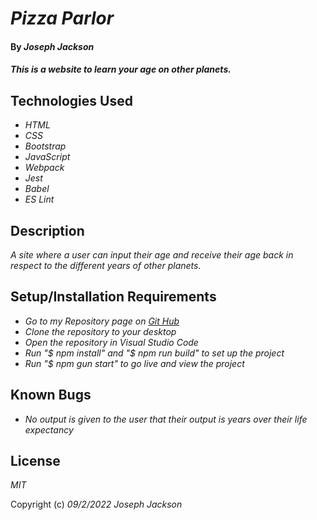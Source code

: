 # _Pizza Parlor_
 
#### By _**Joseph Jackson**_
 
#### _This is a website to learn your age on other planets._
 
## Technologies Used
 
* _HTML_
* _CSS_
* _Bootstrap_
* _JavaScript_
* _Webpack_
* _Jest_
* _Babel_
* _ES Lint_
 
 
## Description
 
_A site where a user can input their age and receive their age back in respect to the different years of other planets._
 
## Setup/Installation Requirements
 
* _Go to my Repository page on [Git Hub](https://github.com/josephjacksonw/galactic-age)_
* _Clone the repository to your desktop_
* _Open the repository in Visual Studio Code_
* _Run "$ npm install" and "$ npm run build" to set up the project_
* _Run "$ npm gun start" to go live and view the project_
 
## Known Bugs
 
* _No output is given to the user that their output is years over their life expectancy_

## License

_MIT_

Copyright (c) _09/2/2022_ _Joseph Jackson_
